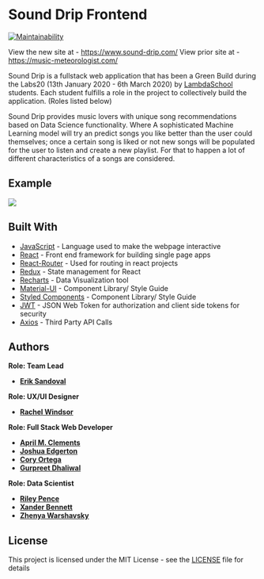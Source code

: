 # Sound Drip Frontend
[![Maintainability](https://api.codeclimate.com/v1/badges/6459996a0b5667ac7075/maintainability)](https://codeclimate.com/github/Lambda-School-Labs/Music-Meteorologist-fe/maintainability)


View the new site at - https://www.sound-drip.com/
View prior site at   - https://music-meteorologist.com/

Sound Drip is a fullstack web application that has been a Green Build during the Labs20 (13th January 2020 - 6th March 2020) by
[LambdaSchool](https://lambdaschool.com/) students. Each student fulfills a role in the project to collectively build the application. (Roles listed below)

Sound Drip provides music lovers with unique song recommendations based on Data Science functionality. Where A sophisticated Machine Learning model will try an predict songs you like better than the user could themselves; once a certain song is liked or not new songs will be populated for the user to listen and create a new playlist. For that to happen a lot of different characteristics of a songs are considered. 
<!-- At the end the user can revisit the assessment of the model and give feedback about its correctness. To deliver this experience a Node.JS Backend and a React.JS Frontend were built. -->

## Example

![](src/assets/user_gif.gif)

## Built With

- [JavaScript](https://en.wikipedia.org/wiki/JavaScript) - Language used to make the webpage interactive
- [React](https://reactjs.org/) - Front end framework for building single page apps
- [React-Router](https://reacttraining.com/react-router/) - Used for routing in react projects
- [Redux](https://redux.js.org/) - State management for React
- [Recharts](http://recharts.org/en-US/) - Data Visualization tool
- [Material-UI](https://material-ui.com/) - Component Library/ Style Guide
- [Styled Components](https://styled-components.com/) - Component Library/ Style Guide
- [JWT](https://jwt.io/) - JSON Web Token for authorization and client side tokens for security
- [Axios](https://github.com/axios/axios) - Third Party API Calls

## Authors

**Role: Team Lead**

- **[Erik Sandoval](https://github.com/erik-sandoval)**

**Role: UX/UI Designer**

- **[Rachel Windsor](https://www.rachellanwindsor.com/)**

**Role: Full Stack Web Developer**

- **[April M. Clements](https://github.com/AMC-ai)**
- **[Joshua Edgerton](https://github.com/Joshua-Edgerton)**
- **[Cory Ortega](https://github.com/coryortega)**
- **[Gurpreet Dhaliwal](https://github.com/gdhaliwal22)**

**Role: Data Scientist**

- **[Riley Pence](https://github.com/fuse999)**
- **[Xander Bennett](https://github.com/xander-bennett)**
- **[Zhenya Warshavsky](https://github.com/zwarshavsky)**

## License

This project is licensed under the MIT License - see the [LICENSE](LICENSE) file for details
